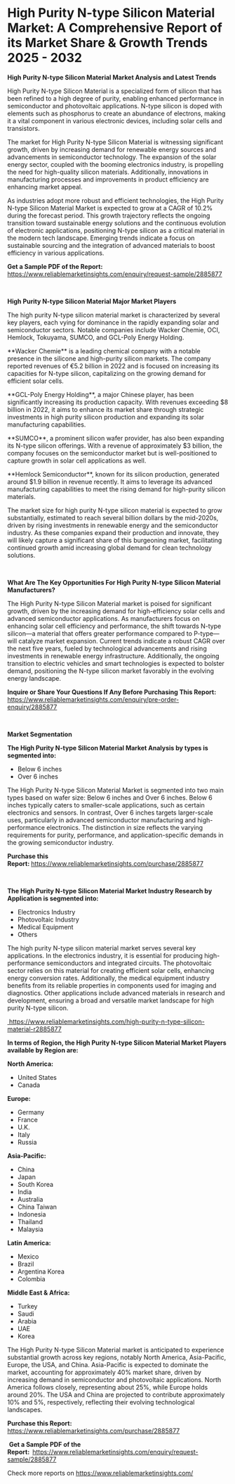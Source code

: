 <p><h1>High Purity N-type Silicon Material Market: A Comprehensive Report of its Market Share & Growth Trends 2025 - 2032</h1></p><p><strong>High Purity N-type Silicon Material Market Analysis and Latest Trends</strong></p>
<p><p>High Purity N-type Silicon Material is a specialized form of silicon that has been refined to a high degree of purity, enabling enhanced performance in semiconductor and photovoltaic applications. N-type silicon is doped with elements such as phosphorus to create an abundance of electrons, making it a vital component in various electronic devices, including solar cells and transistors.</p><p>The market for High Purity N-type Silicon Material is witnessing significant growth, driven by increasing demand for renewable energy sources and advancements in semiconductor technology. The expansion of the solar energy sector, coupled with the booming electronics industry, is propelling the need for high-quality silicon materials. Additionally, innovations in manufacturing processes and improvements in product efficiency are enhancing market appeal.</p><p>As industries adopt more robust and efficient technologies, the High Purity N-type Silicon Material Market is expected to grow at a CAGR of 10.2% during the forecast period. This growth trajectory reflects the ongoing transition toward sustainable energy solutions and the continuous evolution of electronic applications, positioning N-type silicon as a critical material in the modern tech landscape. Emerging trends indicate a focus on sustainable sourcing and the integration of advanced materials to boost efficiency in various applications.</p></p>
<p><strong>Get a Sample PDF of the Report:&nbsp;</strong> <a href="https://www.reliablemarketinsights.com/enquiry/request-sample/2885877?utm_campaign=2109&utm_medium=2&utm_source=Github&utm_content=ia&utm_term=13032025&utm_id=high-purity-n-type-silicon-material">https://www.reliablemarketinsights.com/enquiry/request-sample/2885877</a></p>
<p>&nbsp;</p>
<p><strong>High Purity N-type Silicon Material Major Market Players</strong></p>
<p><p>The high purity N-type silicon material market is characterized by several key players, each vying for dominance in the rapidly expanding solar and semiconductor sectors. Notable companies include Wacker Chemie, OCI, Hemlock, Tokuyama, SUMCO, and GCL-Poly Energy Holding.</p><p>**Wacker Chemie** is a leading chemical company with a notable presence in the silicone and high-purity silicon markets. The company reported revenues of €5.2 billion in 2022 and is focused on increasing its capacities for N-type silicon, capitalizing on the growing demand for efficient solar cells.</p><p>**GCL-Poly Energy Holding**, a major Chinese player, has been significantly increasing its production capacity. With revenues exceeding $8 billion in 2022, it aims to enhance its market share through strategic investments in high purity silicon production and expanding its solar manufacturing capabilities.</p><p>**SUMCO**, a prominent silicon wafer provider, has also been expanding its N-type silicon offerings. With a revenue of approximately $3 billion, the company focuses on the semiconductor market but is well-positioned to capture growth in solar cell applications as well.</p><p>**Hemlock Semiconductor**, known for its silicon production, generated around $1.9 billion in revenue recently. It aims to leverage its advanced manufacturing capabilities to meet the rising demand for high-purity silicon materials.</p><p>The market size for high purity N-type silicon material is expected to grow substantially, estimated to reach several billion dollars by the mid-2020s, driven by rising investments in renewable energy and the semiconductor industry. As these companies expand their production and innovate, they will likely capture a significant share of this burgeoning market, facilitating continued growth amid increasing global demand for clean technology solutions.</p></p>
<p>&nbsp;</p>
<p><strong>What Are The Key Opportunities For High Purity N-type Silicon Material Manufacturers?</strong></p>
<p><p>The High Purity N-type Silicon Material market is poised for significant growth, driven by the increasing demand for high-efficiency solar cells and advanced semiconductor applications. As manufacturers focus on enhancing solar cell efficiency and performance, the shift towards N-type silicon—a material that offers greater performance compared to P-type—will catalyze market expansion. Current trends indicate a robust CAGR over the next five years, fueled by technological advancements and rising investments in renewable energy infrastructure. Additionally, the ongoing transition to electric vehicles and smart technologies is expected to bolster demand, positioning the N-type silicon market favorably in the evolving energy landscape.</p></p>
<p><strong>Inquire or Share Your Questions If Any Before Purchasing This Report:</strong> <a href="https://www.reliablemarketinsights.com/enquiry/pre-order-enquiry/2885877?utm_campaign=2109&utm_medium=2&utm_source=Github&utm_content=ia&utm_term=13032025&utm_id=high-purity-n-type-silicon-material">https://www.reliablemarketinsights.com/enquiry/pre-order-enquiry/2885877</a></p>
<p>&nbsp;</p>
<p><strong>Market Segmentation</strong></p>
<p><strong>The High Purity N-type Silicon Material Market Analysis by types is segmented into:</strong></p>
<p><ul><li>Below 6 inches</li><li>Over 6 inches</li></ul></p>
<p><p>The High Purity N-type Silicon Material Market is segmented into two main types based on wafer size: Below 6 inches and Over 6 inches. Below 6 inches typically caters to smaller-scale applications, such as certain electronics and sensors. In contrast, Over 6 inches targets larger-scale uses, particularly in advanced semiconductor manufacturing and high-performance electronics. The distinction in size reflects the varying requirements for purity, performance, and application-specific demands in the growing semiconductor industry.</p></p>
<p><strong>Purchase this Report:&nbsp;</strong><a href="https://www.reliablemarketinsights.com/purchase/2885877?utm_campaign=2109&utm_medium=2&utm_source=Github&utm_content=ia&utm_term=13032025&utm_id=high-purity-n-type-silicon-material">https://www.reliablemarketinsights.com/purchase/2885877</a></p>
<p>&nbsp;</p>
<p><strong>The High Purity N-type Silicon Material Market Industry Research by Application is segmented into:</strong></p>
<p><ul><li>Electronics Industry</li><li>Photovoltaic Industry</li><li>Medical Equipment</li><li>Others</li></ul></p>
<p><p>The high purity N-type silicon material market serves several key applications. In the electronics industry, it is essential for producing high-performance semiconductors and integrated circuits. The photovoltaic sector relies on this material for creating efficient solar cells, enhancing energy conversion rates. Additionally, the medical equipment industry benefits from its reliable properties in components used for imaging and diagnostics. Other applications include advanced materials in research and development, ensuring a broad and versatile market landscape for high purity N-type silicon.</p></p>
<p><a href="https://www.reliablemarketinsights.com/high-purity-n-type-silicon-material-r2885877?utm_campaign=2109&utm_medium=2&utm_source=Github&utm_content=ia&utm_term=13032025&utm_id=high-purity-n-type-silicon-material">&nbsp;https://www.reliablemarketinsights.com/high-purity-n-type-silicon-material-r2885877</a></p>
<p><strong>In terms of Region, the High Purity N-type Silicon Material Market Players available by Region are:</strong></p>
<p>
    <p> <strong> North America: </strong>
        <ul>
            <li>United States</li>
            <li>Canada</li>
        </ul>
        </p> 
    <p> <strong> Europe: </strong>
        <ul>
            <li>Germany</li>
            <li>France</li>
            <li>U.K.</li>
            <li>Italy</li>
            <li>Russia</li>
        </ul>
        </p> 
    <p> <strong> Asia-Pacific: </strong>
        <ul>
            <li>China</li>
            <li>Japan</li>
            <li>South Korea</li>
            <li>India</li>
            <li>Australia</li>
            <li>China Taiwan</li>
            <li>Indonesia</li>
            <li>Thailand</li>
            <li>Malaysia</li>
        </ul>
        </p> 
    <p> <strong> Latin America: </strong>
        <ul>
            <li>Mexico</li>
            <li>Brazil</li>
            <li>Argentina Korea</li>
            <li>Colombia</li>
        </ul>
        </p> 
    <p> <strong> Middle East & Africa: </strong>
        <ul>
            <li>Turkey</li>
            <li>Saudi</li>
            <li>Arabia</li>
            <li>UAE</li>
            <li>Korea</li>
        </ul>
    </p>
    </p>
<p><p>The High Purity N-type Silicon Material market is anticipated to experience substantial growth across key regions, notably North America, Asia-Pacific, Europe, the USA, and China. Asia-Pacific is expected to dominate the market, accounting for approximately 40% market share, driven by increasing demand in semiconductor and photovoltaic applications. North America follows closely, representing about 25%, while Europe holds around 20%. The USA and China are projected to contribute approximately 10% and 5%, respectively, reflecting their evolving technological landscapes.</p></p>
<p><strong>Purchase this Report: </strong><a href="https://www.reliablemarketinsights.com/purchase/2885877?utm_campaign=2109&utm_medium=2&utm_source=Github&utm_content=ia&utm_term=13032025&utm_id=high-purity-n-type-silicon-material">https://www.reliablemarketinsights.com/purchase/2885877</a></p>
<p>&nbsp;<strong>Get a Sample PDF of the Report:&nbsp;&nbsp;</strong><a href="https://www.reliablemarketinsights.com/enquiry/request-sample/2885877?utm_campaign=2109&utm_medium=2&utm_source=Github&utm_content=ia&utm_term=13032025&utm_id=high-purity-n-type-silicon-material">https://www.reliablemarketinsights.com/enquiry/request-sample/2885877</a></p>
<p><strong></strong></p>
<p>Check more reports on <a href="https://www.reliablemarketinsights.com/?utm_campaign=2109&utm_medium=2&utm_source=Github&utm_content=ia&utm_term=13032025&utm_id=high-purity-n-type-silicon-material">https://www.reliablemarketinsights.com/</a></p>